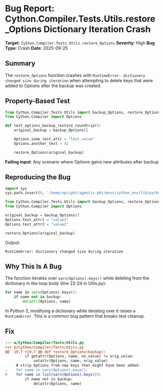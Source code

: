 # Bug Report: Cython.Compiler.Tests.Utils.restore_Options Dictionary Iteration Crash

**Target**: `Cython.Compiler.Tests.Utils.restore_Options`
**Severity**: High
**Bug Type**: Crash
**Date**: 2025-09-25

## Summary

The `restore_Options` function crashes with `RuntimeError: dictionary changed size during iteration` when attempting to delete keys that were added to Options after the backup was created.

## Property-Based Test

```python
from Cython.Compiler.Tests.Utils import backup_Options, restore_Options
from Cython.Compiler import Options

def test_options_backup_restore_roundtrip():
    original_backup = backup_Options()

    Options.some_test_attr = "test_value"
    Options.another_test = 42

    restore_Options(original_backup)
```

**Failing input**: Any scenario where Options gains new attributes after backup

## Reproducing the Bug

```python
import sys
sys.path.insert(0, '/home/npc/pbt/agentic-pbt/envs/cython_env/lib/python3.13/site-packages')

from Cython.Compiler.Tests.Utils import backup_Options, restore_Options
from Cython.Compiler import Options

original_backup = backup_Options()
Options.test_attr1 = "value1"
Options.test_attr2 = "value2"

restore_Options(original_backup)
```

Output:
```
RuntimeError: dictionary changed size during iteration
```

## Why This Is A Bug

The function iterates over `vars(Options).keys()` while deleting from the dictionary in the loop body (line 22-24 in Utils.py):

```python
for name in vars(Options).keys():
    if name not in backup:
        delattr(Options, name)
```

In Python 3, modifying a dictionary while iterating over it raises a `RuntimeError`. This is a common bug pattern that breaks test cleanup.

## Fix

```diff
--- a/Cython/Compiler/Tests/Utils.py
+++ b/Cython/Compiler/Tests/Utils.py
@@ -19,7 +19,7 @@ def restore_Options(backup):
         if getattr(Options, name, no_value) != orig_value:
             setattr(Options, name, orig_value)
     # strip Options from new keys that might have been added:
-    for name in vars(Options).keys():
+    for name in list(vars(Options).keys()):
         if name not in backup:
             delattr(Options, name)
```